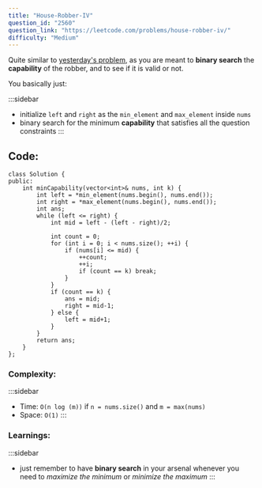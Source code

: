 ```yaml
---
title: "House-Robber-IV"
question_id: "2560"
question_link: "https://leetcode.com/problems/house-robber-iv/"
difficulty: "Medium"
---
```


Quite similar to [yesterday's problem](leetcode/2025-03-14), as you are meant to **binary search** the **capability** of the robber, and to see if it is valid or not.

You basically just:

:::sidebar
- initialize `left` and `right` as the `min_element` and `max_element` inside `nums`
- binary search for the minimum **capability** that satisfies all the question constraints
:::

## Code<span>:</span>

```{.cpp}
class Solution {
public:
    int minCapability(vector<int>& nums, int k) {
        int left = *min_element(nums.begin(), nums.end());
        int right = *max_element(nums.begin(), nums.end());
        int ans;
        while (left <= right) {
            int mid = left - (left - right)/2;
            
            int count = 0;
            for (int i = 0; i < nums.size(); ++i) {
                if (nums[i] <= mid) {
                    ++count;
                    ++i;
                    if (count == k) break;
                }
            }
            if (count == k) {
                ans = mid;
                right = mid-1;
            } else {
                left = mid+1;
            }
        }
        return ans;
    }
};
```

### Complexity<span>:</span>

:::sidebar
- Time: `O(n log (m))` if `n = nums.size()` and `m = max(nums)`
- Space: `O(1)`
:::

### Learnings<span>:</span>

:::sidebar
- just remember to have **binary search** in your arsenal whenever you need to *maximize the minimum* or *minimize the maximum*
:::
